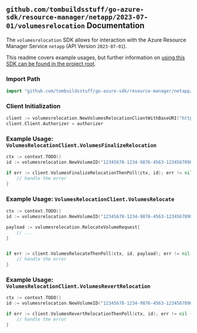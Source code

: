 
## `github.com/tombuildsstuff/go-azure-sdk/resource-manager/netapp/2023-07-01/volumesrelocation` Documentation

The `volumesrelocation` SDK allows for interaction with the Azure Resource Manager Service `netapp` (API Version `2023-07-01`).

This readme covers example usages, but further information on [using this SDK can be found in the project root](https://github.com/tombuildsstuff/go-azure-sdk/tree/main/docs).

### Import Path

```go
import "github.com/tombuildsstuff/go-azure-sdk/resource-manager/netapp/2023-07-01/volumesrelocation"
```


### Client Initialization

```go
client := volumesrelocation.NewVolumesRelocationClientWithBaseURI("https://management.azure.com")
client.Client.Authorizer = authorizer
```


### Example Usage: `VolumesRelocationClient.VolumesFinalizeRelocation`

```go
ctx := context.TODO()
id := volumesrelocation.NewVolumeID("12345678-1234-9876-4563-123456789012", "example-resource-group", "netAppAccountValue", "capacityPoolValue", "volumeValue")

if err := client.VolumesFinalizeRelocationThenPoll(ctx, id); err != nil {
	// handle the error
}
```


### Example Usage: `VolumesRelocationClient.VolumesRelocate`

```go
ctx := context.TODO()
id := volumesrelocation.NewVolumeID("12345678-1234-9876-4563-123456789012", "example-resource-group", "netAppAccountValue", "capacityPoolValue", "volumeValue")

payload := volumesrelocation.RelocateVolumeRequest{
	// ...
}


if err := client.VolumesRelocateThenPoll(ctx, id, payload); err != nil {
	// handle the error
}
```


### Example Usage: `VolumesRelocationClient.VolumesRevertRelocation`

```go
ctx := context.TODO()
id := volumesrelocation.NewVolumeID("12345678-1234-9876-4563-123456789012", "example-resource-group", "netAppAccountValue", "capacityPoolValue", "volumeValue")

if err := client.VolumesRevertRelocationThenPoll(ctx, id); err != nil {
	// handle the error
}
```
